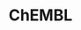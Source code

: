---
layout: default
bigquery: https://console.cloud.google.com/bigquery?p=patents-public-data&d=ebi_chembl&page=dataset
citation: '"The ChEMBL database in 2017." Anna Gaulton, Anne Hersey, Michał Nowotka,
  A Patrícia Bento, Jon Chambers, David Mendez, Prudence Mutowo, Francis Atkinson,
  Louisa J Bellis, Elena Cibrián-Uhalte, Mark Davies, Nathan Dedman, Anneli Karlsson,
  María Paula Magariños, John P Overington, George Papadatos, Ines Smit, Andrew R
  Leach Nucleic acids Research (2017) 45 (Database Issue), D945-D954'
contributors: European Bioinformatics Institute
cost: None
description: ChEMBL Data is a manually curated database of small molecules used in
  drug discovery, including information about existing patented drugs.
documentation: 'schema: https://www.ebi.ac.uk/chembl/db_schema


  '
last_edit: Mon, 04 Apr 2022 19:07:30 GMT
location: https://console.cloud.google.com/marketplace/product/google_patents_public_datasets/chembl
maintained_by: EMBL-EBI, an outstation of European Molecular Biology Laboratory
related_publications: '

  ChEMBL: towards direct deposition of bioassay data.


  Mendez D, Gaulton A, Bento AP, Chambers J, De Veij M, Félix E, Magariños MP, Mosquera
  JF, Mutowo P, Nowotka M, Gordillo-Marañón M, Hunter F, Junco L, Mugumbate G, Rodriguez-Lopez
  M, Atkinson F, Bosc N, Radoux CJ, Segura-Cabrera A, Hersey A, Leach AR.


  — Nucleic Acids Res. 2019; 47(D1):D930-D940. doi: 10.1093/nar/gky1075

  '
schema_fields: '[''level3_description'', ''level5'', ''caloha_id'', ''approval_date'',
  ''mc_target_accession'', ''relationship_desc'', ''first_in_class'', ''therapeutic_flag'',
  ''homologue'', ''published_relation'', ''activity_count'', ''published_value'',
  ''last_page'', ''patent_use_code'', ''l2'', ''record_id'', ''metref_id'', ''level4'',
  ''db_source'', ''mc_organism'', ''tissue_id'', ''assay_type'', ''mechanism_comment'',
  ''upper_value'', ''doc_id'', ''action_type'', ''parameter_value'', ''ref_type'',
  ''warning_type'', ''bei'', ''year'', ''relation'', ''molecular_species'', ''normal_range_max'',
  ''withdrawn_country'', ''cell_name'', ''updated_on'', ''start_position'', ''pathway_key'',
  ''co_stem_id'', ''protein_class_id'', ''full_molformula'', ''short_name'', ''l8'',
  ''chebi_par_id'', ''withdrawn_class'', ''sitecomp_id'', ''bao_id'', ''smarts'',
  ''hrac_class_id'', ''domain_name'', ''assay_organism'', ''assay_tax_id'', ''aromatic_rings'',
  ''title'', ''targcomp_id'', ''log_id'', ''src_id'', ''component_type'', ''max_phase_for_ind'',
  ''level2_description'', ''cellosaurus_id'', ''mc_tax_id'', ''priority'', ''bao_format'',
  ''frac_code'', ''sequence'', ''inorganic_flag'', ''acd_logd'', ''polymer_flag'',
  ''mol_irac_id'', ''cx_most_apka'', ''tid_fixed'', ''usan_year'', ''l5'', ''irac_code'',
  ''compsyn_id'', ''formulation_id'', ''aspect'', ''warning_class'', ''sequence_md5sum'',
  ''compound_key'', ''version'', ''comp_go_id'', ''availability_type'', ''withdrawn_year'',
  ''mechanism_of_action'', ''tid'', ''molsyn_id'', ''psa'', ''warning_country'', ''indication_class'',
  ''last_active'', ''active_ingredient'', ''cell_source_tax_id'', ''met_comment'',
  ''assay_subcellular_fraction'', ''usan_stem_id'', ''comments'', ''end_position'',
  ''result_flag'', ''published_units'', ''l3'', ''pchembl_value'', ''assay_strain'',
  ''ridx'', ''drug_product_flag'', ''helm_notation'', ''lle'', ''activity_comment'',
  ''ro3_pass'', ''site_residues'', ''mecref_id'', ''molfile'', ''standard_upper_value'',
  ''uberon_id'', ''submission_date'', ''volume'', ''definition'', ''idx'', ''standard_inchi'',
  ''bto_id'', ''mutation'', ''enzyme_name'', ''subgroup'', ''acd_most_bpka'', ''assay_cell_type'',
  ''tax_id'', ''chembl_id'', ''withdrawn_flag'', ''domain_description'', ''stat'',
  ''dosed_ingredient'', ''ddd_value'', ''le'', ''name'', ''assay_test_type'', ''hbd'',
  ''relationship_type'', ''strength'', ''first_page'', ''updated_by'', ''mol_hrac_id'',
  ''warnref_id'', ''source_domain_id'', ''level4_description'', ''prod_pat_id'', ''variant_id'',
  ''cl_lincs_id'', ''hba'', ''actsm_id'', ''pubmed_id'', ''num_ro5_violations'', ''mec_id'',
  ''job_id'', ''entity_id'', ''pathway_id'', ''country'', ''atc_code'', ''curated_by'',
  ''go_id'', ''direct_interaction'', ''assay_tissue'', ''syn_type'', ''chirality'',
  ''major_class'', ''protein_class_synonym'', ''ingredient'', ''orig_description'',
  ''activity_id'', ''annotation'', ''standard_relation'', ''withdrawn_reason'', ''sei'',
  ''parent_type'', ''assay_param_id'', ''frac_class_id'', ''irac_class_id'', ''stem_class'',
  ''protein_class_desc'', ''standard_value'', ''rgid'', ''l4'', ''patent_id'', ''warning_id'',
  ''assay_class_id'', ''standard_inchi_key'', ''assay_desc'', ''level1'', ''cx_logd'',
  ''smid'', ''trade_name'', ''ddd_id'', ''mw_freebase'', ''site_id'', ''ref_url'',
  ''cpd_str_alert_id'', ''met_id'', ''dosage_form'', ''aidx'', ''l7'', ''biocomp_id'',
  ''acd_most_apka'', ''parent_id'', ''drugind_id'', ''published_type'', ''selectivity_comment'',
  ''ddd_comment'', ''accession'', ''targrel_id'', ''standard_type'', ''src_assay_id'',
  ''ad_type'', ''enzyme_tid'', ''standard_text_value'', ''route'', ''molecule_type'',
  ''cell_source_organism'', ''molregno'', ''level2'', ''cidx'', ''parent_go_id'',
  ''parameter_type'', ''delist_flag'', ''predbind_id'', ''topical'', ''rtb'', ''mesh_heading'',
  ''usan_substem'', ''prediction_method'', ''heavy_atoms'', ''level3'', ''bao_endpoint'',
  ''alert_set_id'', ''ap_id'', ''first_approval'', ''cx_logp'', ''confidence_score'',
  ''alogp'', ''label'', ''creation_date'', ''parent_molregno'', ''pref_name'', ''cell_ontology_id'',
  ''compound_name'', ''mc_target_type'', ''component_id'', ''src_short_name'', ''active_molregno'',
  ''normal_range_min'', ''who_name'', ''drug_substance_flag'', ''class_level'', ''target_mapping'',
  ''db_version'', ''type'', ''std_act_id'', ''who_extra'', ''as_id'', ''synonyms'',
  ''res_stem_id'', ''toid'', ''patent_expire_date'', ''potential_duplicate'', ''patent_no'',
  ''path'', ''ref_id'', ''hrac_code'', ''site_name'', ''alert_name'', ''confidence'',
  ''cell_id'', ''journal'', ''class_type'', ''assay_category'', ''applicant_full_name'',
  ''cx_most_bpka'', ''structure_type'', ''cell_source_tissue'', ''efo_id'', ''publication_number'',
  ''downgraded'', ''uo_units'', ''assay_id'', ''src_description'', ''isoform'', ''ddd_units'',
  ''description'', ''company'', ''research_stem'', ''relationship'', ''organism'',
  ''nda_type'', ''full_mwt'', ''curation_comment'', ''parenteral'', ''source'', ''issue'',
  ''drug_record_id'', ''previous_company'', ''mesh_id'', ''status'', ''warning_description'',
  ''binding_site_comment'', ''protclasssyn_id'', ''assay_source'', ''domain_type'',
  ''num_lipinski_ro5_violations'', ''entity_type'', ''efo_term'', ''component_synonym'',
  ''related_tid'', ''hba_lipinski'', ''value'', ''doc_type'', ''data_validity_comment'',
  ''molecular_mechanism'', ''innovator_company'', ''black_box_warning'', ''comp_class_id'',
  ''ass_cls_map_id'', ''l1'', ''metabolite_record_id'', ''natural_product'', ''l6'',
  ''target_desc'', ''max_phase'', ''compd_id'', ''clo_id'', ''usan_stem_definition'',
  ''set_name'', ''product_id'', ''canonical_smiles'', ''cell_description'', ''acd_logp'',
  ''qed_weighted'', ''doi'', ''hbd_lipinski'', ''warning_year'', ''prodrug'', ''usan_stem'',
  ''num_alerts'', ''domain_id'', ''mw_monoisotopic'', ''text_value'', ''indref_id'',
  ''qudt_units'', ''alert_id'', ''standard_flag'', ''stem'', ''units'', ''oral'',
  ''mc_target_name'', ''oc_id'', ''target_type'', ''level1_description'', ''mol_atc_id'',
  ''tbl'', ''src_compound_id'', ''met_conversion'', ''substrate_record_id'', ''standard_units'',
  ''ddd_admr'', ''authors'', ''mol_frac_id'', ''abstract'', ''disease_efficacy'',
  ''species_group_flag'']'
shortname: chembl
tags:
- biotechnology
- health
- chemical
- bioinformatics
- medical
terms_of_use: CC BY-SA 3.0
title: ChEMBL
uuid: e232a192-965c-4ec9-904c-155b6dfe56c5
---